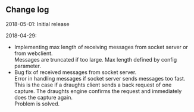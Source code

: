 Change log
----------
2018-05-01: Initial release <br/>

2018-04-29:
- Implementing max length of receiving messages from socket server or from webclient. <br/>
  Messages are truncated if too large. Max length defined by config parameter.
- Bug fix of received messages from socket server. <br/>
  Error in handling messages if socket server sends messages too fast. <br/>
  This is the case if a draughts client sends a back request of one capture.
  The draughts engine confirms the request and immediately does the capture again. <br/>
  Problem is solved.

